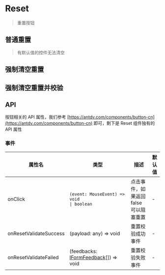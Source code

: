 # Reset

> 重置按钮

## 普通重置

> 有默认值的控件无法清空

<dumi-previewer demoPath="guide/reset/base" />

## 强制清空重置

<dumi-previewer demoPath="guide/reset/force" />

## 强制清空重置并校验

<dumi-previewer demoPath="guide/reset/validate" />

## API

按钮相关的 API 属性，我们参考 [https://antdv.com/components/button-cn](https://antdv.com/components/button-cn) 即可，剩下是 Reset 组件独有的 API 属性

### 事件

| 属性名                 | 类型                                                                                                         | 描述                                  | 默认值 |
| ---------------------- | ------------------------------------------------------------------------------------------------------------ | ------------------------------------- | ------ |
| onClick                | `(event: MouseEvent) => void                                                                     \| boolean` | 点击事件，如果返回 false 可以阻塞重置 | -      |
| onResetValidateSuccess | (payload: any) => void                                                                                       | 重置校验成功事件                      | -      |
| onResetValidateFailed  | (feedbacks: [IFormFeedback](https://core.formilyjs.org/api/models/form#iformfeedback)[]) => void             | 重置校验失败事件                      | -      |
